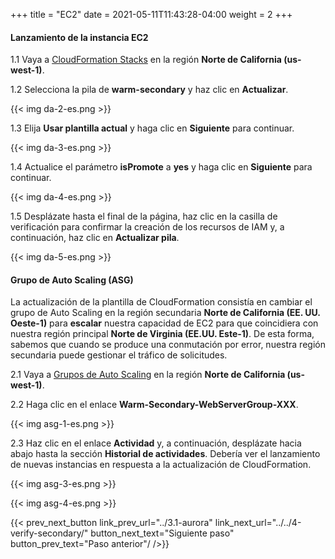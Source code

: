 +++
title = "EC2"
date =  2021-05-11T11:43:28-04:00
weight = 2
+++

#### Lanzamiento de la instancia EC2 

1.1 Vaya a [CloudFormation Stacks](https://console.aws.amazon.com/cloudformation/home?region=us-west-1#/stacks/) en la región **Norte de California (us-west-1)**.

1.2 Selecciona la pila de **warm-secondary** y haz clic en **Actualizar**.

{{< img da-2-es.png >}}

1.3 Elija **Usar plantilla actual** y haga clic en **Siguiente** para continuar.

{{< img da-3-es.png >}}

1.4 Actualice el parámetro **isPromote** a **yes** y haga clic en **Siguiente** para continuar.

{{< img da-4-es.png >}}

1.5 Desplázate hasta el final de la página, haz clic en la casilla de verificación para confirmar la creación de los recursos de IAM y, a continuación, haz clic en **Actualizar pila**.

{{< img da-5-es.png >}}

#### Grupo de Auto Scaling (ASG)

La actualización de la plantilla de CloudFormation consistía en cambiar el grupo de Auto Scaling en la región secundaria **Norte de California (EE. UU. Oeste-1)** para **escalar** nuestra capacidad de EC2 para que coincidiera con nuestra región principal **Norte de Virginia (EE.UU. Este-1)**. De esta forma, sabemos que cuando se produce una conmutación por error, nuestra región secundaria puede gestionar el tráfico de solicitudes.

2.1 Vaya a [Grupos de Auto Scaling](https://us-west-1.console.aws.amazon.com/ec2/v2/home?region=us-west-1#AutoScalingGroups:) en la región **Norte de California (us-west-1)**.

2.2 Haga clic en el enlace **Warm-Secondary-WebServerGroup-XXX**.

{{< img asg-1-es.png >}}

2.3 Haz clic en el enlace **Actividad** y, a continuación, desplázate hacia abajo hasta la sección **Historial de actividades**. Debería ver el lanzamiento de nuevas instancias en respuesta a la actualización de CloudFormation.

{{< img asg-3-es.png >}}

{{< img asg-4-es.png >}}

{{< prev_next_button link_prev_url="../3.1-aurora" link_next_url="../../4-verify-secondary/" button_next_text="Siguiente paso" button_prev_text="Paso anterior"/ />}}

